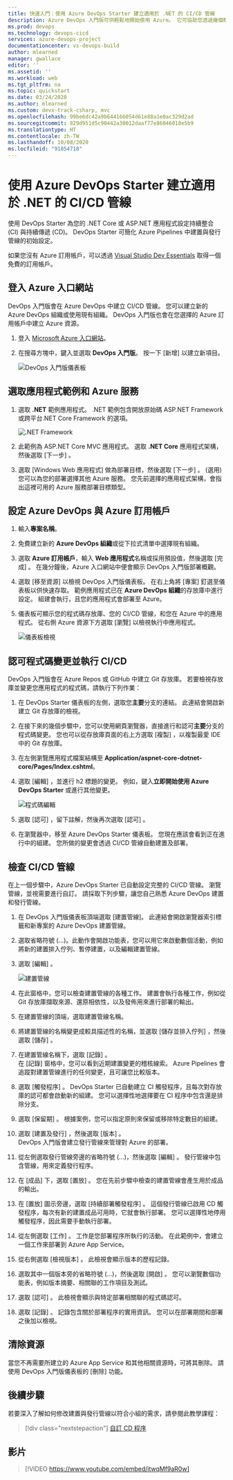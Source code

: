 ```yaml
---
title: 快速入門：使用 Azure DevOps Starter 建立適用於 .NET 的 CI/CD 管線
description: Azure DevOps 入門版可供輕鬆地開始使用 Azure。 它可協助您透過幾個簡單的步驟，在您選擇的 Azure 服務上啟動 .NET 應用程式。
ms.prod: devops
ms.technology: devops-cicd
services: azure-devops-project
documentationcenter: vs-devops-build
author: mlearned
manager: gwallace
editor: ''
ms.assetid: ''
ms.workload: web
ms.tgt_pltfrm: na
ms.topic: quickstart
ms.date: 03/24/2020
ms.author: mlearned
ms.custom: devx-track-csharp, mvc
ms.openlocfilehash: 99be6dc42a9b644166054d61e88a1e0ac329d2ad
ms.sourcegitcommit: 829d951d5c90442a38012daaf77e86046018e5b9
ms.translationtype: HT
ms.contentlocale: zh-TW
ms.lasthandoff: 10/08/2020
ms.locfileid: "91854718"
---
```

# <a name="create-a-cicd-pipeline-for-net-with-azure-devops-starter"></a>使用 Azure DevOps Starter 建立適用於 .NET 的 CI/CD 管線

使用 DevOps Starter 為您的 .NET Core 或 ASP.NET 應用程式設定持續整合 (CI) 與持續傳遞 (CD)。 DevOps Starter 可簡化 Azure Pipelines 中建置與發行管線的初始設定。

如果您沒有 Azure 訂用帳戶，可以透過 [Visual Studio Dev Essentials](https://visualstudio.microsoft.com/dev-essentials/) 取得一個免費的訂用帳戶。

## <a name="sign-in-to-the-azure-portal"></a>登入 Azure 入口網站

DevOps 入門版會在 Azure DevOps 中建立 CI/CD 管線。 您可以建立新的 Azure DevOps 組織或使用現有組織。 DevOps 入門版也會在您選擇的 Azure 訂用帳戶中建立 Azure 資源。

1. 登入 [Microsoft Azure 入口網站](https://portal.azure.com)。

1. 在搜尋方塊中，鍵入並選取 **DevOps 入門版**。 按一下 [新增] 以建立新項目。 

    ![DevOps 入門版儀表板](_img/azure-devops-starter-aks/search-devops-starter.png)

## <a name="select-a-sample-application-and-azure-service"></a>選取應用程式範例和 Azure 服務

1. 選取 **.NET** 範例應用程式。 .NET 範例包含開放原始碼 ASP.NET Framework 或跨平台.NET Core Framework 的選項。

   ![.NET Framework](_img/azure-devops-project-aspnet-core/select-dotnet.png)

2. 此範例為 ASP.NET Core MVC 應用程式。 選取 **.NET Core** 應用程式架構，然後選取 [下一步]  。    
    
3. 選取 [Windows Web 應用程式]  做為部署目標，然後選取 [下一步]  。 (選用) 您可以為您的部署選擇其他 Azure 服務。 您先前選擇的應用程式架構，會指出這裡可用的 Azure 服務部署目標類型。

## <a name="configure-azure-devops-and-an-azure-subscription"></a>設定 Azure DevOps 與 Azure 訂用帳戶 

1. 輸入**專案名稱**。

2. 免費建立新的 **Azure DevOps 組織**或從下拉式清單中選擇現有組織。

3. 選取 **Azure 訂用帳戶**，輸入 **Web 應用程式**名稱或採用預設值，然後選取 [完成]  。 在幾分鐘後，Azure 入口網站中便會顯示 DevOps 入門版部署概觀。 

4. 選取 [移至資源] 以檢視 DevOps 入門版儀表板。 在右上角將 [專案]  釘選至儀表板以供快速存取。 範例應用程式已在 **Azure DevOps 組織**的存放庫中進行設定。 組建會執行，且您的應用程式會部署至 Azure。

5. 儀表板可顯示您的程式碼存放庫、您的 CI/CD 管線，和您在 Azure 中的應用程式。 從右側 Azure 資源下方選取 [瀏覽]  以檢視執行中應用程式。

   ![儀表板檢視](_img/azure-devops-project-aspnet-core/dashboardnopreview.png) 

## <a name="commit-code-changes-and-execute-cicd"></a>認可程式碼變更並執行 CI/CD

DevOps 入門版會在 Azure Repos 或 GitHub 中建立 Git 存放庫。 若要檢視存放庫並變更您應用程式的程式碼，請執行下列作業：

1. 在 DevOps Starter 儀表板的左側，選取您**主要**分支的連結。 此連結會開啟新建立 Git 存放庫的檢視。

2. 在接下來的幾個步驟中，您可以使用網頁瀏覽器，直接進行和認可**主要**分支的程式碼變更。 您也可以從存放庫頁面的右上方選取 [複製]  ，以複製最愛 IDE 中的 Git 存放庫。 

3. 在左側瀏覽應用程式檔案結構至 **Application/aspnet-core-dotnet-core/Pages/Index.cshtml**。

4. 選取 [編輯]  ，並進行 h2 標題的變更。 例如，鍵入**立即開始使用 Azure DevOps Starter** 或進行其他變更。

      ![程式碼編輯](_img/azure-devops-project-aspnet-core/codechange.png)

5. 選取 [認可]  ，留下註解，然後再次選取 [認可]  。

6. 在瀏覽器中，移至 Azure DevOps Starter 儀表板。  您現在應該會看到正在進行中的組建。 您所做的變更會透過 CI/CD 管線自動建置及部署。

## <a name="examine-the-cicd-pipeline"></a>檢查 CI/CD 管線

在上一個步驟中，Azure DevOps Starter 已自動設定完整的 CI/CD 管線。 瀏覽管線，並視需要進行自訂。 請採取下列步驟，讓您自己熟悉 Azure DevOps 建置和發行管線。

1. 在 DevOps 入門版儀表板頂端選取 [建置管線]。 此連結會開啟瀏覽器索引標籤和新專案的 Azure DevOps 建置管線。

1. 選取省略符號 (...)。此動作會開啟功能表，您可以用它來啟動數個活動，例如將新的建置排入佇列、暫停建置，以及編輯建置管線。

1. 選取 [編輯]  。

    ![建置管線](_img/azure-devops-project-aspnet-core/builddef.png)

1. 在此窗格中，您可以檢查建置管線的各種工作。 建置會執行各種工作，例如從 Git 存放庫擷取來源、還原相依性，以及發佈用來進行部署的輸出。

1. 在建置管線的頂端，選取建置管線名稱。

1. 將建置管線的名稱變更成較具描述性的名稱，並選取 [儲存並排入佇列]  ，然後選取 [儲存]  。

1. 在建置管線名稱下，選取 [記錄]  。   
在 [記錄]  窗格中，您可以看到近期建置變更的稽核線索。  Azure Pipelines 會追蹤對建置管線進行的任何變更，且可讓您比較版本。

1. 選取 [觸發程序]  。 DevOps Starter 已自動建立 CI 觸發程序，且每次對存放庫的認可都會啟動新的組建。 您可以選擇性地選擇要在 CI 程序中包含還是排除分支。

1. 選取 [保留期]  。 根據案例，您可以指定原則來保留或移除特定數目的組建。

1. 選取 [建置及發行]  ，然後選取 [版本]  。  
DevOps 入門版會建立發行管線來管理對 Azure 的部署。

1.  從左側選取發行管線旁邊的省略符號 (...)，然後選取 [編輯]  。 發行管線中包含管線，用來定義發行程序。  

1. 在 [成品]  下，選取 [置放]  。 您在先前步驟中檢查的建置管線會產生用於成品的輸出。 

1. 在 [置放]  圖示旁邊，選取 [持續部署觸發程序]  。 這個發行管線已啟用 CD 觸發程序，每次有新的建置成品可用時，它就會執行部署。 您可以選擇性地停用觸發程序，因此需要手動執行部署。  

1. 從左側選取 [工作]  。  工作是您部署程序所執行的活動。 在此範例中，會建立一個工作來部署到 Azure App Service。

1. 從右側選取 [檢視版本]  。 此檢視會顯示版本的歷程記錄。

1. 選取其中一個版本旁的省略符號 (...)，然後選取 [開啟]  。 您可以瀏覽數個功能表，例如版本摘要、相關聯的工作項目及測試。

1. 選取 [認可]  。 此檢視會顯示與特定部署相關聯的程式碼認可。 

1. 選取 [記錄]  。 記錄包含關於部署程序的實用資訊。 您可以在部署期間和部署之後加以檢視。

## <a name="clean-up-resources"></a>清除資源

當您不再需要所建立的 Azure App Service 和其他相關資源時，可將其刪除。 請使用 DevOps 入門版儀表板的 [刪除] 功能。

## <a name="next-steps"></a>後續步驟

若要深入了解如何修改建置與發行管線以符合小組的需求，請參閱此教學課程：

> [!div class="nextstepaction"]
> [自訂 CD 程序](/azure/devops/pipelines/release/define-multistage-release-process?view=vsts)

## <a name="videos"></a>影片

> [!VIDEO https://www.youtube.com/embed/itwqMf9aR0w]